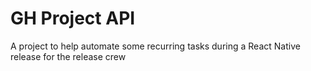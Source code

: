 # GH Project API

A project to help automate some recurring tasks during a React Native release for the release crew
